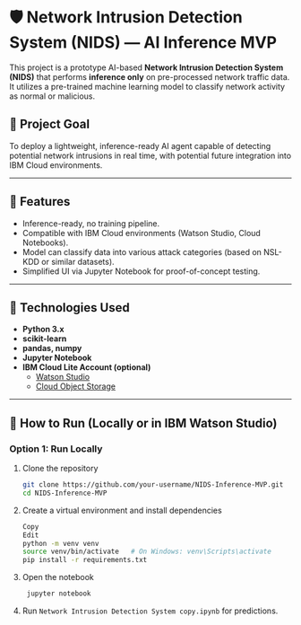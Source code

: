 # 🛡️ Network Intrusion Detection System (NIDS) — AI Inference MVP

This project is a prototype AI-based **Network Intrusion Detection System (NIDS)** that performs **inference only** on pre-processed network traffic data. It utilizes a pre-trained machine learning model to classify network activity as normal or malicious.

## 🎯 Project Goal

To deploy a lightweight, inference-ready AI agent capable of detecting potential network intrusions in real time, with potential future integration into IBM Cloud environments.

---

## 🧠 Features

- Inference-ready, no training pipeline.
- Compatible with IBM Cloud environments (Watson Studio, Cloud Notebooks).
- Model can classify data into various attack categories (based on NSL-KDD or similar datasets).
- Simplified UI via Jupyter Notebook for proof-of-concept testing.

---

## 🧰 Technologies Used

- **Python 3.x**
- **scikit-learn**
- **pandas, numpy**
- **Jupyter Notebook**
- **IBM Cloud Lite Account (optional)**
  - [Watson Studio](https://dataplatform.cloud.ibm.com/)
  - [Cloud Object Storage](https://www.ibm.com/cloud/object-storage)

---

## 🚀 How to Run (Locally or in IBM Watson Studio)

### Option 1: Run Locally

1. Clone the repository
   ```bash
   git clone https://github.com/your-username/NIDS-Inference-MVP.git
   cd NIDS-Inference-MVP
   
2. Create a virtual environment and install dependencies

    ```bash
    Copy
    Edit
    python -m venv venv
    source venv/bin/activate   # On Windows: venv\Scripts\activate
    pip install -r requirements.txt


3. Open the notebook
   ```bash
    jupyter notebook
4. Run ```Network Intrusion Detection System copy.ipynb``` for predictions.

